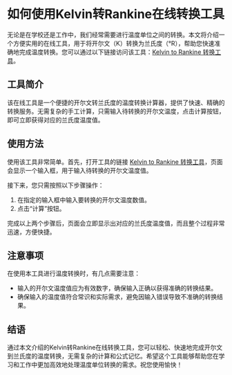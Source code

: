 如何使用Kelvin转Rankine在线转换工具
========================

无论是在学校还是工作中，我们经常需要进行温度单位之间的转换。本文将介绍一个方便实用的在线工具，用于将开尔文（K）转换为兰氏度（°R），帮助您快速准确地完成温度转换。您可以通过以下链接访问该工具：[Kelvin to Rankine 转换工具](https://www.onlinecalculatorsfree.com/zh-cn/convert/kelvin-to-rankine.html)。

工具简介
----

该在线工具是一个便捷的开尔文转兰氏度的温度转换计算器，提供了快速、精确的转换服务。无需复杂的手工计算，只需输入待转换的开尔文温度，点击计算按钮，即可立即获得对应的兰氏度温度值。

使用方法
----

使用该工具非常简单。首先，打开工具的链接 [Kelvin to Rankine 转换工具](https://www.onlinecalculatorsfree.com/zh-cn/convert/kelvin-to-rankine.html)，页面会显示一个输入框，用于输入待转换的开尔文温度值。

接下来，您只需按照以下步骤操作：

1. 在指定的输入框中输入要转换的开尔文温度数值。
2. 点击“计算”按钮。

完成以上两个步骤后，页面会立即显示出对应的兰氏度温度值，而且整个过程非常迅速，方便快捷。

注意事项
----

在使用本工具进行温度转换时，有几点需要注意：

- 输入的开尔文温度值应为有效数字，确保输入正确以获得准确的转换结果。
- 确保输入的温度值符合常识和实际需求，避免因输入错误导致不准确的转换结果。

结语
--

通过本文介绍的Kelvin转Rankine在线转换工具，您可以轻松、快速地完成开尔文到兰氏度的温度转换，无需复杂的计算和公式记忆。希望这个工具能够帮助您在学习和工作中更加高效地处理温度单位转换的需求。祝您使用愉快！